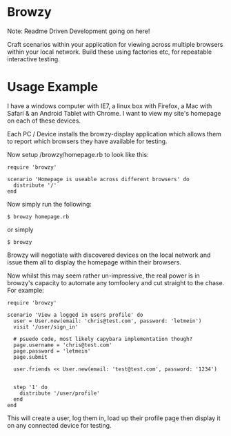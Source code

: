 Browzy
======

Note: Readme Driven Development going on here!


Craft scenarios within your application for viewing across multiple browsers 
within your local network. Build these using factories etc, for repeatable 
interactive testing.


Usage Example
=============

I have a windows computer with IE7, a linux box with Firefox, a Mac with Safari 
& an Android Tablet with Chrome. I want to view my site's homepage on each of 
these devices.

Each PC / Device installs the browzy-display application which allows them to 
report which browsers they have available for testing.

Now setup /browzy/homepage.rb to look like this:

    require 'browzy'

    scenario 'Homepage is useable across different browsers' do
      distribute '/'
    end


Now simply run the following:

    $ browzy homepage.rb
    
or simply

    $ browzy


Browzy will negotiate with discovered devices on the local network and issue
them all to display the homepage within their browsers.


Now whilst this may seem rather un-impressive, the real power is in browzy's
capacity to automate any tomfoolery and cut straight to the chase. For example:

    require 'browzy'

    scenario 'View a logged in users profile' do
      user = User.new(email: 'chris@test.com', password: 'letmein')
      visit '/user/sign_in'

      # psuedo code, most likely capybara implementation though?
      page.username = 'chris@test.com'
      page.password = 'letmein'
      page.submit 

      user.friends << User.new(email: 'test@test.com', password: '1234')


      step '1' do
        distribute '/user/profile'
      end
    end


This will create a user, log them in, load up their profile page then display it
on any connected device for testing.

